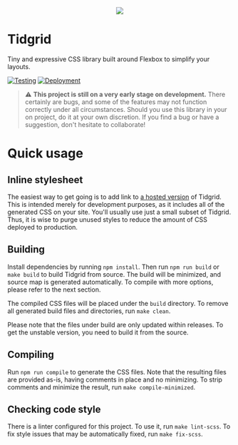 <p align="center">
    <img src="assets/logo.svg">
</p>

# Tidgrid

Tiny and expressive CSS library built around Flexbox to simplify your layouts.

[![Testing](https://github.com/sneikki/tidgrid/actions/workflows/test.yml/badge.svg)](https://github.com/sneikki/tidgrid/actions/workflows/test.yml)
[![Deployment](https://github.com/sneikki/tidgrid/actions/workflows/deploy.yml/badge.svg)](https://github.com/sneikki/tidgrid/actions/workflows/deploy.yml)

> :warning: **This project is still on a very early stage on development.**
> There certainly are bugs, and some of the features may not function correctly under all circumstances.
> Should you use this library in your on project, do it at your own discretion.
> If you find a bug or have a suggestion, don't hesitate to collaborate!

# Quick usage

## Inline stylesheet

The easiest way to get going is to add link to [a hosted version](https://cdn.jsdelivr.net/gh/sneikki/tidgrid@v0.1.0-alpha/build/tidgrid.css) of Tidgrid. This is intended merely for development purposes, as it includes all of the generated CSS on your site. You'll usually use just a small subset of Tidgrid. Thus, it is wise to purge unused styles to reduce the amount of CSS deployed to production.

## Building

Install dependencies by running `npm install`. Then run `npm run build` or `make build` to build Tidgrid from source. The build will be minimized,
and source map is generated automatically. To compile with more options,
please refer to the next section.

The compiled CSS files will be placed under the `build` directory.
To remove all generated build files and directories, run `make clean`.

Please note that the files under build are only updated within
releases. To get the unstable version, you need to build it from the source.

## Compiling

Run `npm run compile` to generate the CSS files. Note that the resulting files
are provided as-is, having comments in place and no minimizing. To strip
comments and minimize the result, run `make compile-minimized`.

## Checking code style

There is a linter configured for this project. To use it,
run `make lint-scss`. To fix style issues that may be automatically
fixed, run `make fix-scss`.
